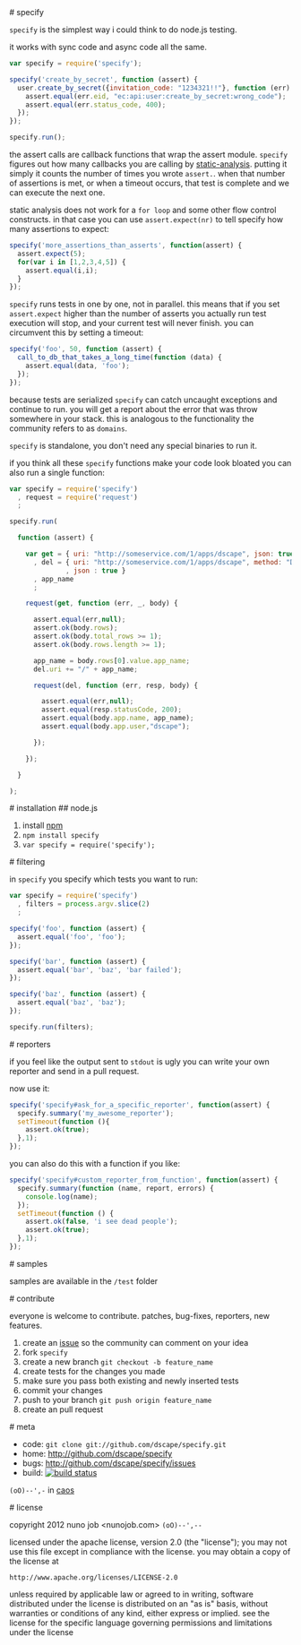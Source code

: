 <a name="specify"/>
# specify

`specify` is the simplest way i could think to do node.js testing. 

it works with sync code and async code all the same.

``` js
var specify = require('specify');

specify('create_by_secret', function (assert) {
  user.create_by_secret({invitation_code: "1234321!!"}, function (err) {
    assert.equal(err.eid, "ec:api:user:create_by_secret:wrong_code");
    assert.equal(err.status_code, 400);
  });
});

specify.run();
```

the assert calls are callback functions that wrap the assert module. `specify` figures out how many callbacks you are calling by [static-analysis]. putting it simply it counts the number of times you wrote `assert.`. when that number of assertions is met, or when a timeout occurs, that test is complete and we can execute the next one.

static analysis does not work for a `for loop` and some other flow control constructs. in that case you can use `assert.expect(nr)` to tell specify how many assertions to expect:

``` js
specify('more_assertions_than_asserts', function(assert) {
  assert.expect(5);
  for(var i in [1,2,3,4,5]) {
    assert.equal(i,i);
  }
});
```

`specify` runs tests in one by one, not in parallel. this means that if you set `assert.expect` higher than the number of asserts you actually run test execution will stop, and your current test will never finish. you can circumvent this by setting a timeout:

``` js
specify('foo', 50, function (assert) {
  call_to_db_that_takes_a_long_time(function (data) {
    assert.equal(data, 'foo');
  });
});
```

because tests are serialized `specify` can catch uncaught exceptions and continue to run. you will get a report about the error that was throw somewhere in your stack. this is analogous to the functionality the community refers to as `domains`.

`specify` is standalone, you don't need any special binaries to run it.

if you think all these `specify` functions make your code look bloated you can also run a single function:

``` js
var specify = require('specify')
  , request = require('request')
  ;

specify.run(

  function (assert) {

    var get = { uri: "http://someservice.com/1/apps/dscape", json: true }
      , del = { uri: "http://someservice.com/1/apps/dscape", method: "DELETE"
              , json : true }
      , app_name
      ;

    request(get, function (err, _, body) {

      assert.equal(err,null);
      assert.ok(body.rows);
      assert.ok(body.total_rows >= 1);
      assert.ok(body.rows.length >= 1);

      app_name = body.rows[0].value.app_name;
      del.uri += "/" + app_name;

      request(del, function (err, resp, body) {

        assert.equal(err,null);
        assert.equal(resp.statusCode, 200);
        assert.equal(body.app.name, app_name);
        assert.equal(body.app.user,"dscape");

      });

    });

  }

);
```

<a name="installation"/>
# installation

<a name="node"/>
## node.js

1. install [npm]
2. `npm install specify`
3. `var specify = require('specify');`

<a name="filtering"/>
# filtering

in `specify` you specify which tests you want to run:

``` js
var specify = require('specify')
  , filters = process.argv.slice(2)
  ;

specify('foo', function (assert) {
  assert.equal('foo', 'foo');
});

specify('bar', function (assert) {
  assert.equal('bar', 'baz', 'bar failed');
});

specify('baz', function (assert) {
  assert.equal('baz', 'baz');
});

specify.run(filters);
```

<a name="reporters"/>
# reporters

if you feel like the output sent to `stdout` is ugly you can write your own reporter and send in a pull request.

now use it:

``` js
specify('specify#ask_for_a_specific_reporter', function(assert) {
  specify.summary('my_awesome_reporter');
  setTimeout(function (){
    assert.ok(true);
  },1);
});
```

you can also do this with a function if you like:

``` js
specify('specify#custom_reporter_from_function', function(assert) {
  specify.summary(function (name, report, errors) {
    console.log(name);
  });
  setTimeout(function () {
    assert.ok(false, 'i see dead people');
    assert.ok(true);
  },1);
});
```

<a name="samples"/>
# samples

samples are available in the `/test` folder

<a name="contribute"/>
# contribute

everyone is welcome to contribute. patches, bug-fixes, reporters, new features.

1. create an [issue][issues] so the community can comment on your idea
2. fork `specify`
3. create a new branch `git checkout -b feature_name`
4. create tests for the changes you made
5. make sure you pass both existing and newly inserted tests
6. commit your changes
7. push to your branch `git push origin feature_name`
8. create an pull request

<a name="meta"/>
# meta

* code: `git clone git://github.com/dscape/specify.git`
* home: <http://github.com/dscape/specify>
* bugs: <http://github.com/dscape/specify/issues>
* build: [![build status](https://secure.travis-ci.org/dscape/specify.png)](http://travis-ci.org/dscape/specify)

`(oO)--',-` in [caos]

<a name="license"/>
# license

copyright 2012 nuno job <nunojob.com> `(oO)--',--`

licensed under the apache license, version 2.0 (the "license");
you may not use this file except in compliance with the license.
you may obtain a copy of the license at

    http://www.apache.org/licenses/LICENSE-2.0

unless required by applicable law or agreed to in writing, software
distributed under the license is distributed on an "as is" basis,
without warranties or conditions of any kind, either express or implied.
see the license for the specific language governing permissions and
limitations under the license

[npm]: http://npmjs.org
[issues]: http://github.com/dscape/specify/issues
[caos]: http://caos.di.uminho.pt/
[static-analysis]: http://en.wikipedia.org/wiki/Static_program_analysis